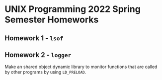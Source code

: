 # UNIX Programming 2022 Spring Semester Homeworks

## Homework 1 - `lsof`

## Homework 2 - `logger`

Make an shared object dynamic library to monitor functions that are called by other programs by using `LD_PRELOAD`.
